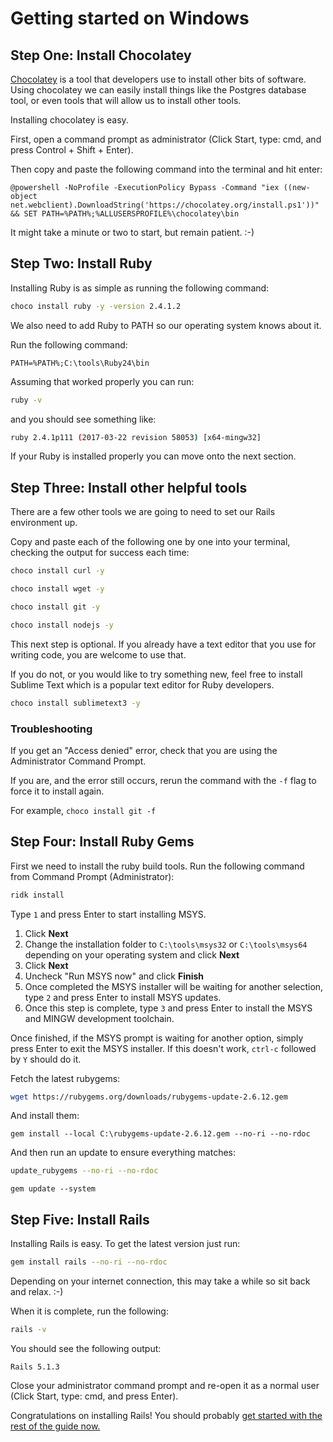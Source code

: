 # Getting started on Windows

## Step One: Install Chocolatey

[Chocolatey](https://chocolatey.org/) is a tool that developers use to install other bits of software. Using chocolatey we can easily install things like the Postgres database tool, or even tools that will allow us to install other tools.

Installing chocolatey is easy.

First, open a command prompt as administrator
(Click Start, type: cmd, and press Control + Shift + Enter).

Then copy and paste the following command into the terminal and hit enter:

```
@powershell -NoProfile -ExecutionPolicy Bypass -Command "iex ((new-object net.webclient).DownloadString('https://chocolatey.org/install.ps1'))" && SET PATH=%PATH%;%ALLUSERSPROFILE%\chocolatey\bin
```

It might take a minute or two to start, but remain patient. :-)

## Step Two: Install Ruby

Installing Ruby is as simple as running the following command:

```sh
choco install ruby -y -version 2.4.1.2
```

We also need to add Ruby to PATH so our operating system knows about it.

Run the following command:

```
PATH=%PATH%;C:\tools\Ruby24\bin
```

Assuming that worked properly you can run:

```sh
ruby -v
```

and you should see something like:

```sh
ruby 2.4.1p111 (2017-03-22 revision 58053) [x64-mingw32]
```

If your Ruby is installed properly you can move onto the next section.

## Step Three: Install other helpful tools

There are a few other tools we are going to need to set our Rails environment up.

Copy and paste each of the following one by one into your terminal, checking the output for success each time:

```sh
choco install curl -y
```

```sh
choco install wget -y
```

```sh
choco install git -y
```

```sh
choco install nodejs -y
```

This next step is optional. If you already have a text editor that you use for writing code, you are welcome to use that.

If you do not, or you would like to try something new, feel free to install Sublime Text which is a popular text editor for Ruby developers.

```sh
choco install sublimetext3 -y
```

### Troubleshooting

If you get an "Access denied" error, check that you are using the Administrator Command Prompt.

If you are, and the error still occurs, rerun the command with the `-f` flag to force it to install again.

For example, `choco install git -f`

## Step Four: Install Ruby Gems

First we need to install the ruby build tools. Run the following command from Command Prompt (Administrator):

```sh
ridk install
```

Type `1` and press Enter to start installing MSYS.

1. Click **Next**
1. Change the installation folder to `C:\tools\msys32` or `C:\tools\msys64` depending on your operating system and click **Next**
1. Click **Next**
1. Uncheck "Run MSYS now" and click **Finish**
1. Once completed the MSYS installer will be waiting for another selection, type `2` and press Enter to install MSYS updates.
1. Once this step is complete, type `3` and press Enter to install the MSYS and MINGW development toolchain.

Once finished, if the MSYS prompt is waiting for another option, simply press Enter to exit the MSYS installer. If this doesn't work, `ctrl-c` followed by `Y` should do it.

Fetch the latest rubygems:

```sh
wget https://rubygems.org/downloads/rubygems-update-2.6.12.gem
```

And install them:

```
gem install --local C:\rubygems-update-2.6.12.gem --no-ri --no-rdoc
```

And then run an update to ensure everything matches:

```sh
update_rubygems --no-ri --no-rdoc
```

```
gem update --system
```


## Step Five: Install Rails

Installing Rails is easy. To get the latest version just run:

```sh
gem install rails --no-ri --no-rdoc
```

Depending on your internet connection, this may take a while so sit back and relax. :-)

When it is complete, run the following:

```sh
rails -v
```

You should see the following output:

```
Rails 5.1.3
```

Close your administrator command prompt and re-open it as a normal user (Click Start, type: cmd, and press Enter).

Congratulations on installing Rails! You should probably [get started with the rest of the guide now.](/guides/installfest/getting_started)
